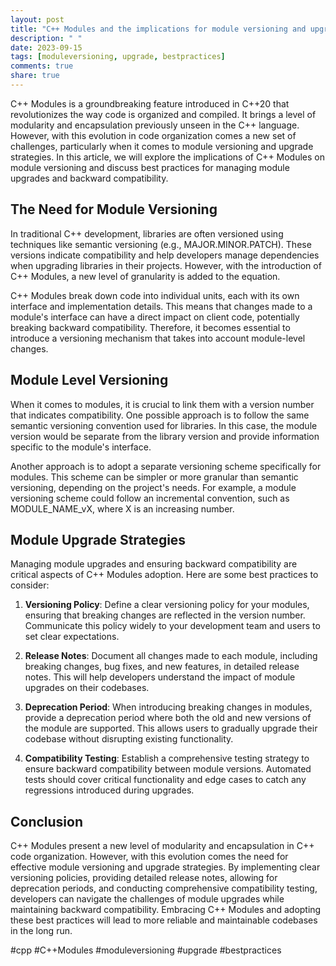 ```yaml
---
layout: post
title: "C++ Modules and the implications for module versioning and upgrade strategies"
description: " "
date: 2023-09-15
tags: [moduleversioning, upgrade, bestpractices]
comments: true
share: true
---
```


C++ Modules is a groundbreaking feature introduced in C++20 that revolutionizes the way code is organized and compiled. It brings a level of modularity and encapsulation previously unseen in the C++ language. However, with this evolution in code organization comes a new set of challenges, particularly when it comes to module versioning and upgrade strategies. In this article, we will explore the implications of C++ Modules on module versioning and discuss best practices for managing module upgrades and backward compatibility.

## The Need for Module Versioning

In traditional C++ development, libraries are often versioned using techniques like semantic versioning (e.g., MAJOR.MINOR.PATCH). These versions indicate compatibility and help developers manage dependencies when upgrading libraries in their projects. However, with the introduction of C++ Modules, a new level of granularity is added to the equation.

C++ Modules break down code into individual units, each with its own interface and implementation details. This means that changes made to a module's interface can have a direct impact on client code, potentially breaking backward compatibility. Therefore, it becomes essential to introduce a versioning mechanism that takes into account module-level changes.

## Module Level Versioning

When it comes to modules, it is crucial to link them with a version number that indicates compatibility. One possible approach is to follow the same semantic versioning convention used for libraries. In this case, the module version would be separate from the library version and provide information specific to the module's interface.

Another approach is to adopt a separate versioning scheme specifically for modules. This scheme can be simpler or more granular than semantic versioning, depending on the project's needs. For example, a module versioning scheme could follow an incremental convention, such as MODULE_NAME_vX, where X is an increasing number.

## Module Upgrade Strategies

Managing module upgrades and ensuring backward compatibility are critical aspects of C++ Modules adoption. Here are some best practices to consider:

1. **Versioning Policy**: Define a clear versioning policy for your modules, ensuring that breaking changes are reflected in the version number. Communicate this policy widely to your development team and users to set clear expectations.

2. **Release Notes**: Document all changes made to each module, including breaking changes, bug fixes, and new features, in detailed release notes. This will help developers understand the impact of module upgrades on their codebases.

3. **Deprecation Period**: When introducing breaking changes in modules, provide a deprecation period where both the old and new versions of the module are supported. This allows users to gradually upgrade their codebase without disrupting existing functionality.

4. **Compatibility Testing**: Establish a comprehensive testing strategy to ensure backward compatibility between module versions. Automated tests should cover critical functionality and edge cases to catch any regressions introduced during upgrades.

## Conclusion

C++ Modules present a new level of modularity and encapsulation in C++ code organization. However, with this evolution comes the need for effective module versioning and upgrade strategies. By implementing clear versioning policies, providing detailed release notes, allowing for deprecation periods, and conducting comprehensive compatibility testing, developers can navigate the challenges of module upgrades while maintaining backward compatibility. Embracing C++ Modules and adopting these best practices will lead to more reliable and maintainable codebases in the long run.

#cpp #C++Modules #moduleversioning #upgrade #bestpractices